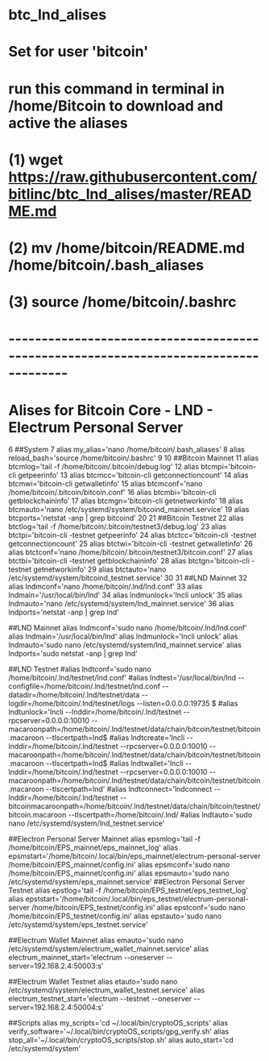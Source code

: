 # btc_lnd_alises
# Set for user 'bitcoin'
# run this command in terminal in /home/Bitcoin to download and active the aliases
# (1) wget https://raw.githubusercontent.com/bitlinc/btc_lnd_alises/master/README.md
# (2) mv /home/bitcoin/README.md /home/bitcoin/.bash_aliases
# (3) source /home/bitcoin/.bashrc
# -------------------------------------------------------------------------------------

# Alises for Bitcoin Core - LND - Electrum Personal Server 
 6 ##System
 7 alias my_alias='nano /home/bitcoin/.bash_aliases'
 8 alias reload_bash='source /home/bitcoin/.bashrc'
 9
10 ##Bitcoin Mainnet 
11 alias btcmlog='tail -f /home/bitcoin/.bitcoin/debug.log'
12 alias btcmpi='bitcoin-cli getpeerinfo'
13 alias btcmcc='bitcoin-cli getconnectioncount'
14 alias btcmwi='bitcoin-cli getwalletinfo'
15 alias btcmconf='nano /home/bitcoin/.bitcoin/bitcoin.conf'
16 alias btcmbi='bitcoin-cli getblockchaininfo'
17 alias btcmgn='bitcoin-cli getnetworkinfo'
18 alias btcmauto='nano /etc/systemd/system/bitcoind_mainnet.service'
19 alias btcports='netstat -anp | grep bitcoind'
20
21 ##Bitcoin Testnet
22 alias btctlog='tail -f /home/bitcoin/.bitcoin/testnet3/debug.log'
23 alias btctpi='bitcoin-cli -testnet getpeerinfo'
24 alias btctcc='bitcoin-cli -testnet getconnectioncount'
25 alias btctwi='bitcoin-cli -testnet getwalletinfo'
26 alias btctconf='nano /home/bitcoin/.bitcoin/testnet3/bitcoin.conf'
27 alias btctbi='bitcoin-cli -testnet getblockchaininfo'
28 alias btctgn='bitcoin-cli -testnet getnetworkinfo'
29 alias btctauto='nano /etc/systemd/system/bitcoind_testnet.service'
30
31 ##LND Mainnet
32 alias lndmconf='nano /home/bitcoin/.lnd/lnd.conf'
33 alias lndmain='/usr/local/bin/lnd'
34 alias lndmunlock='lncli unlock'
35 alias lndmauto='nano /etc/systemd/system/lnd_mainnet.service'
36 alias lndports='netstat -anp | grep lnd'

##LND Mainnet
alias lndmconf='sudo nano /home/bitcoin/.lnd/lnd.conf'
alias lndmain='/usr/local/bin/lnd'
alias lndmunlock='lncli unlock'
alias lndmauto='sudo nano /etc/systemd/system/lnd_mainnet.service'
alias lndports='sudo netstat -anp | grep lnd'

##LND Testnet
#alias lndtconf='sudo nano /home/bitcoin/.lnd/testnet/lnd.conf'
#alias lndtest='/usr/local/bin/lnd --configfile=/home/bitcoin/.lnd/testnet/lnd.conf --datadir=/home/bitcoin/.lnd/testnet/data --logdir=/home/bitcoin/.lnd/testnet/logs --listen=0.0.0.0:19735 $
#alias lndtunlock='lncli --lnddir=/home/bitcoin/.lnd/testnet --rpcserver=0.0.0.0:10010 --macaroonpath=/home/bitcoin/.lnd/testnet/data/chain/bitcoin/testnet/bitcoin.macaroon --tlscertpath=lnd$
#alias lndtcreate='lncli --lnddir=/home/bitcoin/.lnd/testnet --rpcserver=0.0.0.0:10010 --macaroonpath=/home/bitcoin/.lnd/testnet/data/chain/bitcoin/testnet/bitcoin.macaroon --tlscertpath=lnd$
#alias lndtwallet='lncli --lnddir=/home/bitcoin/.lnd/testnet --rpcserver=0.0.0.0:10010 --macaroonpath=/home/bitcoin/.lnd/testnet/data/chain/bitcoin/testnet/bitcoin.macaroon --tlscertpath=lnd'
#alias lndtconnect='lndconnect  --lnddir=/home/bitcoin/.lnd/testnet --bitcoinmacaroonpath=/home/bitcoin/.lnd/testnet/data/chain/bitcoin/testnet/bitcoin.macaroon --tlscertpath=/home/bitcoin/.lnd/
#alias lndtauto='sudo nano /etc/systemd/system/lnd_testnet.service'

##Electron Personal Server Mainnet
alias epsmlog='tail -f /home/bitcoin/EPS_mainnet/eps_mainnet_log'
alias epsmstart='/home/bitcoin/.local/bin/eps_mainnet/electrum-personal-server /home/bitcoin/EPS_mainnet/config.ini'
alias epsmconf='sudo nano /home/bitcoin/EPS_mainnet/config.ini'
alias epsmauto='sudo nano /etc/systemd/system/eps_mainnet.service'
##Electron Personal Server Testnet
alias epstlog='tail -f /home/bitcoin/EPS_testnet/eps_testnet_log'
alias epststart='/home/bitcoin/.local/bin/eps_testnet/electrum-personal-server /home/bitcoin/EPS_testnet/config.ini'
alias epstconf='sudo nano /home/bitcoin/EPS_testnet/config.ini'
alias epstauto='sudo nano /etc/systemd/system/eps_testnet.service'

##Electrum Wallet Mainnet
alias emauto='sudo nano /etc/systemd/system/electrum_wallet_mainnet.service'
alias electrum_mainnet_start='electrum --oneserver --server=192.168.2.4:50003:s'

##Electrum Wallet Testnet
alias etauto='sudo nano /etc/systemd/system/electrum_wallet_testnet.service'
alias electrum_testnet_start='electrum --testnet --oneserver --server=192.168.2.4:50004:s'

##Scripts
alias my_scripts='cd ~/.local/bin/cryptoOS_scripts'
alias verify_software='~/.local/bin/cryptoOS_scripts/gpg_verify.sh'
alias stop_all='~/.local/bin/cryptoOS_scripts/stop.sh'
alias auto_start='cd /etc/systemd/system'
